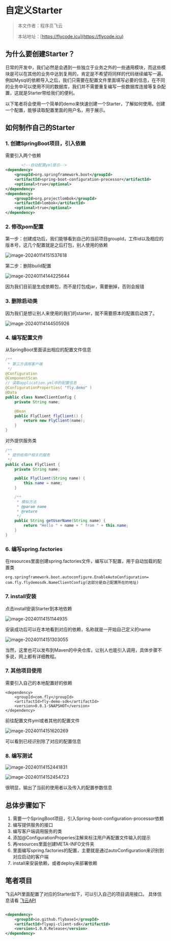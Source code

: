 # 自定义Starter
> 本文作者：程序员飞云
>
> 本站地址：[https://flycode.icu](https://flycode.icu)

## 为什么要创建Starter？

日常的开发中，我们必然是会遇到一些独立于业务之外的一些通用模块，而这些模块是可以在其他的业务中达到复用的，肯定是不希望将同样的代码继续编写一遍。例如Mysql的依赖导入之后，我们只需要在配置文件里面填写必要的信息，在不同的业务中可以使用不同的数据库，我们并不需要重复编写一些数据库连接等复杂配置，这就是Starter带给我们的便利。

以下笔者将会使用一个简单的demo来快速创建一个Starter，了解如何使用。创建一个配置，能够读取配置里面的用户名，用于展示。

## 如何制作自己的Starter

### 1. 创建SpringBoot项目，引入依赖

需要引入两个依赖

```xml
       <!--自动配置yml提示-->
<dependency>
    <groupId>org.springframework.boot</groupId>
    <artifactId>spring-boot-configuration-processor</artifactId>
    <optional>true</optional>
</dependency>
<dependency>
    <groupId>org.projectlombok</groupId>
    <artifactId>lombok</artifactId>
    <optional>true</optional>
</dependency>
```

### 2. 修改pom配置

第一步：创建成功后，我们能够看到自己的当前项目groupId，工件id以及相应的版本号，这几个配置就是之后打包，别人使用的依赖

![image-20240114151537618](http://cdn.flycode.icu/codeCenterImg/202401141515657.png)

第二步：删除build配置

![image-20240114144225644](http://cdn.flycode.icu/codeCenterImg/202401141442689.png)

因为我们目前是生成依赖包，而不是打包成jar，需要删掉，否则会报错

### 3. 删除启动类

因为我们是想让别人来使用的我们的starter，就不需要原本的配置启动类了。

![image-20240114144505926](http://cdn.flycode.icu/codeCenterImg/202401141445967.png)

### 4. 编写配置文件

从SpringBoot里面读出相应的配置文件信息

```java
/**
 * 第三方调用客户端
 */
@Configuration
@ComponentScan
// 读取application.yml中的配置信息
@ConfigurationProperties( "fly.demo" )
@Data
public class NameClientConfig {
    private String name;

    @Bean
    public FlyClient flyClient() {
        return new FlyClient(name);
    }
}
```

对外提供服务类

```java
/**
 * 提供给用户相关的服务
 */
public class FlyClient {
    private String name;

    public FlyClient(String name) {
        this.name = name;
    }

    /**
     * 模拟方法
     * @param name
     * @return
     */
    public String getUserName(String name) {
        return "Hello " + name + " from " + this.name;
    }
}
```

### 6. 编写spring.factories

在resources里面创建spring.factories文件，编写以下配置，用于自动加载的配置类

```
org.springframework.boot.autoconfigure.EnableAutoConfiguration= com.fly.flydemosdk.NameClientConfig(这部分是自己配置所在的地址)
```

### 7. install安装

点击install安装Starter到本地依赖

![image-20240114151144935](http://cdn.flycode.icu/codeCenterImg/202401141511978.png)

安装成功后可以在本地看到对应的依赖，名称就是一开始自己定义的name

![image-20240114151303055](http://cdn.flycode.icu/codeCenterImg/202401141513098.png)

当然，这里也可以发布到Maven的中央仓库，让别人也能引入调用，具体步骤不多说，网上都有详细教程。

### 7. 其他项目使用

需要引入自己的本地配置好的依赖

```
<dependency>
    <groupId>com.fly</groupId>
    <artifactId>fly-demo-sdk</artifactId>
    <version>0.0.1-SNAPSHOT</version>
</dependency>
```

前往配置文件yml或者其他的配置文件

![image-20240114151620269](http://cdn.flycode.icu/codeCenterImg/202401141516320.png)

可以看到已经识别除了对应的配置信息

### 8. 编写测试

![image-20240114152441831](http://cdn.flycode.icu/codeCenterImg/202401141524889.png)

![image-20240114152454723](http://cdn.flycode.icu/codeCenterImg/202401141524767.png)

很明显，输出了当前的使用者以及传入的配置参数信息

## 总体步骤如下

1. 需要一个SpringBoot项目，引入Spring-boot-configuration-processor依赖
2. 编写提供服务的接口
3. 编写客户端调用服务的类
4. 添加@ConfigurationProperies注解来标注用户再配置文件输入的提示
5. 再resources里面创建META-INFO文件夹
6. 里面编写spring.factories的配置，主要就是通过autoConfiguration来识别到对应启动的客户端
7. install来安装依赖，或者deploy来部署依赖

## 笔者项目

飞云API里面配置了对应的Starter如下，可以引入自己的项目调用接口。
具体信息请看 [飞云API](/项目实战/飞云API/飞云API.md)

```xml

<dependency>
    <groupId>io.github.flybase1</groupId>
    <artifactId>flyapi-client-sdk</artifactId>
    <version>1.0.0.Release</version>
</dependency>
```
